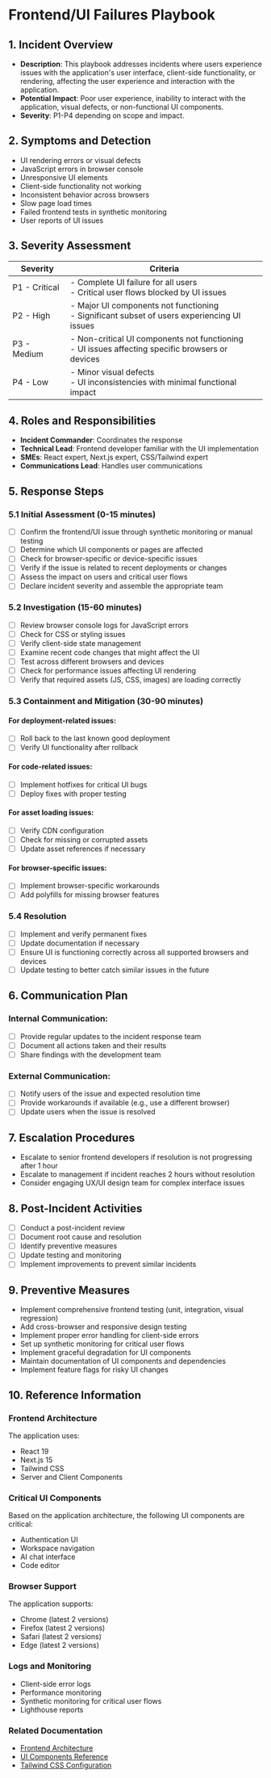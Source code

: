 # Frontend/UI Failures Playbook

## 1. Incident Overview

- **Description**: This playbook addresses incidents where users experience issues with the application's user interface, client-side functionality, or rendering, affecting the user experience and interaction with the application.
- **Potential Impact**: Poor user experience, inability to interact with the application, visual defects, or non-functional UI components.
- **Severity**: P1-P4 depending on scope and impact.

## 2. Symptoms and Detection

- UI rendering errors or visual defects
- JavaScript errors in browser console
- Unresponsive UI elements
- Client-side functionality not working
- Inconsistent behavior across browsers
- Slow page load times
- Failed frontend tests in synthetic monitoring
- User reports of UI issues

## 3. Severity Assessment

| Severity | Criteria |
|----------|----------|
| P1 - Critical | - Complete UI failure for all users<br>- Critical user flows blocked by UI issues |
| P2 - High | - Major UI components not functioning<br>- Significant subset of users experiencing UI issues |
| P3 - Medium | - Non-critical UI components not functioning<br>- UI issues affecting specific browsers or devices |
| P4 - Low | - Minor visual defects<br>- UI inconsistencies with minimal functional impact |

## 4. Roles and Responsibilities

- **Incident Commander**: Coordinates the response
- **Technical Lead**: Frontend developer familiar with the UI implementation
- **SMEs**: React expert, Next.js expert, CSS/Tailwind expert
- **Communications Lead**: Handles user communications

## 5. Response Steps

### 5.1 Initial Assessment (0-15 minutes)

- [ ] Confirm the frontend/UI issue through synthetic monitoring or manual testing
- [ ] Determine which UI components or pages are affected
- [ ] Check for browser-specific or device-specific issues
- [ ] Verify if the issue is related to recent deployments or changes
- [ ] Assess the impact on users and critical user flows
- [ ] Declare incident severity and assemble the appropriate team

### 5.2 Investigation (15-60 minutes)

- [ ] Review browser console logs for JavaScript errors
- [ ] Check for CSS or styling issues
- [ ] Verify client-side state management
- [ ] Examine recent code changes that might affect the UI
- [ ] Test across different browsers and devices
- [ ] Check for performance issues affecting UI rendering
- [ ] Verify that required assets (JS, CSS, images) are loading correctly

### 5.3 Containment and Mitigation (30-90 minutes)

#### For deployment-related issues:
- [ ] Roll back to the last known good deployment
- [ ] Verify UI functionality after rollback

#### For code-related issues:
- [ ] Implement hotfixes for critical UI bugs
- [ ] Deploy fixes with proper testing

#### For asset loading issues:
- [ ] Verify CDN configuration
- [ ] Check for missing or corrupted assets
- [ ] Update asset references if necessary

#### For browser-specific issues:
- [ ] Implement browser-specific workarounds
- [ ] Add polyfills for missing browser features

### 5.4 Resolution

- [ ] Implement and verify permanent fixes
- [ ] Update documentation if necessary
- [ ] Ensure UI is functioning correctly across all supported browsers and devices
- [ ] Update testing to better catch similar issues in the future

## 6. Communication Plan

### Internal Communication:
- [ ] Provide regular updates to the incident response team
- [ ] Document all actions taken and their results
- [ ] Share findings with the development team

### External Communication:
- [ ] Notify users of the issue and expected resolution time
- [ ] Provide workarounds if available (e.g., use a different browser)
- [ ] Update users when the issue is resolved

## 7. Escalation Procedures

- Escalate to senior frontend developers if resolution is not progressing after 1 hour
- Escalate to management if incident reaches 2 hours without resolution
- Consider engaging UX/UI design team for complex interface issues

## 8. Post-Incident Activities

- [ ] Conduct a post-incident review
- [ ] Document root cause and resolution
- [ ] Identify preventive measures
- [ ] Update testing and monitoring
- [ ] Implement improvements to prevent similar incidents

## 9. Preventive Measures

- Implement comprehensive frontend testing (unit, integration, visual regression)
- Add cross-browser and responsive design testing
- Implement proper error handling for client-side errors
- Set up synthetic monitoring for critical user flows
- Implement graceful degradation for UI components
- Maintain documentation of UI components and dependencies
- Implement feature flags for risky UI changes

## 10. Reference Information

### Frontend Architecture

The application uses:
- React 19
- Next.js 15
- Tailwind CSS
- Server and Client Components

### Critical UI Components

Based on the application architecture, the following UI components are critical:
- Authentication UI
- Workspace navigation
- AI chat interface
- Code editor

### Browser Support

The application supports:
- Chrome (latest 2 versions)
- Firefox (latest 2 versions)
- Safari (latest 2 versions)
- Edge (latest 2 versions)

### Logs and Monitoring

- Client-side error logs
- Performance monitoring
- Synthetic monitoring for critical user flows
- Lighthouse reports

### Related Documentation

- [Frontend Architecture](../explanation/frontend-architecture.md)
- [UI Components Reference](../reference/ui-components.md)
- [Tailwind CSS Configuration](../reference/tailwind-configuration.md)
